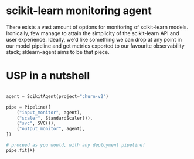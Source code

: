 # scikit-learn monitoring agent

There exists a vast amount of options for monitoring of scikit-learn models. Ironically, few manage to attain the simplicity of the scikit-learn API and user experience. Ideally, we'd like something we can drop at any point in our model pipeline and get metrics exported to our favourite observability stack; sklearn-agent aims to be that piece.

# USP in a nutshell

```python

agent = ScikitAgent(project="churn-v2")

pipe = Pipeline([
    ("input_monitor", agent),
    ("scaler", StandardScaler()), 
    ("svc", SVC()),
    ("output_monitor", agent),
])

# proceed as you would, with any deployment pipeline!
pipe.fit(X)
```

